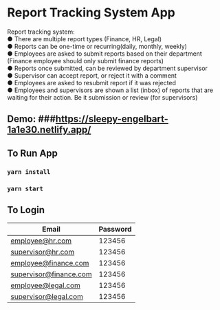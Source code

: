 # Report Tracking System App


Report tracking system:<br />
● There are multiple report types (Finance, HR, Legal)<br />
● Reports can be one-time or recurring(daily, monthly, weekly)<br />
● Employees are asked to submit reports based on their department (Finance employee
should only submit finance reports)<br />
● Reports once submitted, can be reviewed by department supervisor<br />
● Supervisor can accept report, or reject it with a comment<br />
● Employees are asked to resubmit report if it was rejected<br />
● Employees and supervisors are shown a list (inbox) of reports that are waiting for their
action. Be it submission or review (for supervisors)<br />

## Demo: ###https://sleepy-engelbart-1a1e30.netlify.app/

## To Run App
### `yarn install`
### `yarn start`

## To Login

| Email                  | Password      |
| -----------------------| ------------- |
| employee@hr.com        | 123456        |
| supervisor@hr.com      | 123456        |
| employee@finance.com   | 123456        |
| supervisor@finance.com | 123456        |
| employee@legal.com     | 123456        |
| supervisor@legal.com   | 123456        |
